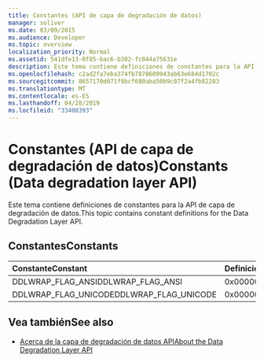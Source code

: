 ```yaml
---
title: Constantes (API de capa de degradación de datos)
manager: soliver
ms.date: 03/09/2015
ms.audience: Developer
ms.topic: overview
localization_priority: Normal
ms.assetid: 541dfe13-0f85-bac6-b302-fc044a75631e
description: Este tema contiene definiciones de constantes para la API de capa de degradación de datos.
ms.openlocfilehash: c2ad2fa7eba374fb7878609943ab63e684d1702c
ms.sourcegitcommit: 8657170d071f9bcf680aba50b9c07f2a4fb82283
ms.translationtype: MT
ms.contentlocale: es-ES
ms.lasthandoff: 04/28/2019
ms.locfileid: "33408393"
---
```

# <a name="constants-data-degradation-layer-api"></a><span data-ttu-id="46d36-103">Constantes (API de capa de degradación de datos)</span><span class="sxs-lookup"><span data-stu-id="46d36-103">Constants (Data degradation layer API)</span></span>

<span data-ttu-id="46d36-104">Este tema contiene definiciones de constantes para la API de capa de degradación de datos.</span><span class="sxs-lookup"><span data-stu-id="46d36-104">This topic contains constant definitions for the Data Degradation Layer API.</span></span>
  
## <a name="constants"></a><span data-ttu-id="46d36-105">Constantes</span><span class="sxs-lookup"><span data-stu-id="46d36-105">Constants</span></span>

|<span data-ttu-id="46d36-106">**Constante**</span><span class="sxs-lookup"><span data-stu-id="46d36-106">**Constant**</span></span>|<span data-ttu-id="46d36-107">**Definición**</span><span class="sxs-lookup"><span data-stu-id="46d36-107">**Definition**</span></span>|
|:-----|:-----|
|<span data-ttu-id="46d36-108">DDLWRAP_FLAG_ANSI</span><span class="sxs-lookup"><span data-stu-id="46d36-108">DDLWRAP_FLAG_ANSI</span></span>  <br/> |<span data-ttu-id="46d36-109">0x00000001</span><span class="sxs-lookup"><span data-stu-id="46d36-109">0x00000001</span></span>  <br/> |
|<span data-ttu-id="46d36-110">DDLWRAP_FLAG_UNICODE</span><span class="sxs-lookup"><span data-stu-id="46d36-110">DDLWRAP_FLAG_UNICODE</span></span>  <br/> |<span data-ttu-id="46d36-111">0x00000002</span><span class="sxs-lookup"><span data-stu-id="46d36-111">0x00000002</span></span>  <br/> |
   
## <a name="see-also"></a><span data-ttu-id="46d36-112">Vea también</span><span class="sxs-lookup"><span data-stu-id="46d36-112">See also</span></span>

- [<span data-ttu-id="46d36-113">Acerca de la capa de degradación de datos API</span><span class="sxs-lookup"><span data-stu-id="46d36-113">About the Data Degradation Layer API</span></span>](about-the-data-degradation-layer-api.md)

